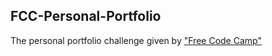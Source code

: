 ## FCC-Personal-Portfolio
The personal portfolio challenge given by ["Free Code Camp"](https://www.freecodecamp.org/)

